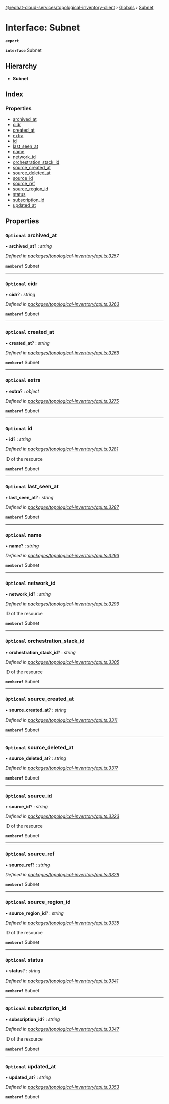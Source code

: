 [@redhat-cloud-services/topological-inventory-client](../README.md) › [Globals](../globals.md) › [Subnet](subnet.md)

# Interface: Subnet

**`export`** 

**`interface`** Subnet

## Hierarchy

* **Subnet**

## Index

### Properties

* [archived_at](subnet.md#optional-archived_at)
* [cidr](subnet.md#optional-cidr)
* [created_at](subnet.md#optional-created_at)
* [extra](subnet.md#optional-extra)
* [id](subnet.md#optional-id)
* [last_seen_at](subnet.md#optional-last_seen_at)
* [name](subnet.md#optional-name)
* [network_id](subnet.md#optional-network_id)
* [orchestration_stack_id](subnet.md#optional-orchestration_stack_id)
* [source_created_at](subnet.md#optional-source_created_at)
* [source_deleted_at](subnet.md#optional-source_deleted_at)
* [source_id](subnet.md#optional-source_id)
* [source_ref](subnet.md#optional-source_ref)
* [source_region_id](subnet.md#optional-source_region_id)
* [status](subnet.md#optional-status)
* [subscription_id](subnet.md#optional-subscription_id)
* [updated_at](subnet.md#optional-updated_at)

## Properties

### `Optional` archived_at

• **archived_at**? : *string*

*Defined in [packages/topological-inventory/api.ts:3257](https://github.com/leSamo/javascript-clients/blob/master/packages/topological-inventory/api.ts#L3257)*

**`memberof`** Subnet

___

### `Optional` cidr

• **cidr**? : *string*

*Defined in [packages/topological-inventory/api.ts:3263](https://github.com/leSamo/javascript-clients/blob/master/packages/topological-inventory/api.ts#L3263)*

**`memberof`** Subnet

___

### `Optional` created_at

• **created_at**? : *string*

*Defined in [packages/topological-inventory/api.ts:3269](https://github.com/leSamo/javascript-clients/blob/master/packages/topological-inventory/api.ts#L3269)*

**`memberof`** Subnet

___

### `Optional` extra

• **extra**? : *object*

*Defined in [packages/topological-inventory/api.ts:3275](https://github.com/leSamo/javascript-clients/blob/master/packages/topological-inventory/api.ts#L3275)*

**`memberof`** Subnet

___

### `Optional` id

• **id**? : *string*

*Defined in [packages/topological-inventory/api.ts:3281](https://github.com/leSamo/javascript-clients/blob/master/packages/topological-inventory/api.ts#L3281)*

ID of the resource

**`memberof`** Subnet

___

### `Optional` last_seen_at

• **last_seen_at**? : *string*

*Defined in [packages/topological-inventory/api.ts:3287](https://github.com/leSamo/javascript-clients/blob/master/packages/topological-inventory/api.ts#L3287)*

**`memberof`** Subnet

___

### `Optional` name

• **name**? : *string*

*Defined in [packages/topological-inventory/api.ts:3293](https://github.com/leSamo/javascript-clients/blob/master/packages/topological-inventory/api.ts#L3293)*

**`memberof`** Subnet

___

### `Optional` network_id

• **network_id**? : *string*

*Defined in [packages/topological-inventory/api.ts:3299](https://github.com/leSamo/javascript-clients/blob/master/packages/topological-inventory/api.ts#L3299)*

ID of the resource

**`memberof`** Subnet

___

### `Optional` orchestration_stack_id

• **orchestration_stack_id**? : *string*

*Defined in [packages/topological-inventory/api.ts:3305](https://github.com/leSamo/javascript-clients/blob/master/packages/topological-inventory/api.ts#L3305)*

ID of the resource

**`memberof`** Subnet

___

### `Optional` source_created_at

• **source_created_at**? : *string*

*Defined in [packages/topological-inventory/api.ts:3311](https://github.com/leSamo/javascript-clients/blob/master/packages/topological-inventory/api.ts#L3311)*

**`memberof`** Subnet

___

### `Optional` source_deleted_at

• **source_deleted_at**? : *string*

*Defined in [packages/topological-inventory/api.ts:3317](https://github.com/leSamo/javascript-clients/blob/master/packages/topological-inventory/api.ts#L3317)*

**`memberof`** Subnet

___

### `Optional` source_id

• **source_id**? : *string*

*Defined in [packages/topological-inventory/api.ts:3323](https://github.com/leSamo/javascript-clients/blob/master/packages/topological-inventory/api.ts#L3323)*

ID of the resource

**`memberof`** Subnet

___

### `Optional` source_ref

• **source_ref**? : *string*

*Defined in [packages/topological-inventory/api.ts:3329](https://github.com/leSamo/javascript-clients/blob/master/packages/topological-inventory/api.ts#L3329)*

**`memberof`** Subnet

___

### `Optional` source_region_id

• **source_region_id**? : *string*

*Defined in [packages/topological-inventory/api.ts:3335](https://github.com/leSamo/javascript-clients/blob/master/packages/topological-inventory/api.ts#L3335)*

ID of the resource

**`memberof`** Subnet

___

### `Optional` status

• **status**? : *string*

*Defined in [packages/topological-inventory/api.ts:3341](https://github.com/leSamo/javascript-clients/blob/master/packages/topological-inventory/api.ts#L3341)*

**`memberof`** Subnet

___

### `Optional` subscription_id

• **subscription_id**? : *string*

*Defined in [packages/topological-inventory/api.ts:3347](https://github.com/leSamo/javascript-clients/blob/master/packages/topological-inventory/api.ts#L3347)*

ID of the resource

**`memberof`** Subnet

___

### `Optional` updated_at

• **updated_at**? : *string*

*Defined in [packages/topological-inventory/api.ts:3353](https://github.com/leSamo/javascript-clients/blob/master/packages/topological-inventory/api.ts#L3353)*

**`memberof`** Subnet
